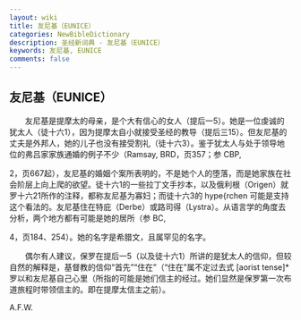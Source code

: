 ```yaml
---
layout: wiki
title: 友尼基（EUNICE）
categories: NewBibleDictionary
description: 圣经新词典 - 友尼基（EUNICE）
keywords: 友尼基, EUNICE
comments: false
---
```


## 友尼基（EUNICE）

　　友尼基是提摩太的母亲，是个大有信心的女人（提后一5）。她是一位虔诚的犹太人（徒十六1），因为提摩太自小就接受圣经的教导（提后三15）。但友尼基的丈夫是外邦人，她的儿子也没有接受割礼（徒十六3）。鉴于犹太人与处于领导地位的弗吕家家族通婚的例子不少（Ramsay, BRD，页357；参 CBP,

2，页667起），友尼基的婚姻个案所表明的，不是她个人的堕落，而是她家族在社会阶层上向上爬的欲望。徒十六1的一些拉丁文手抄本，以及俄利根（Origen）就罗十六21所作的注释，都称友尼基为寡妇；而徒十六3的 hype{rchen 可能是支持这个看法的。友尼基住在特庇（Derbe）或路司得（Lystra）。从语言学的角度去分析，两个地方都有可能是她的居所（参 BC,

4，页184、254）。她的名字是希腊文，且属罕见的名字。

　　偶尔有人建议，保罗在提后一5（以及徒十六1）所讲的是犹太人的信仰，但较自然的解释是，基督教的信仰“首先”“住在”（“住在”属不定过去式 [aorist tense]*罗以和友尼基自己心里（所指的可能是她们信主的经过。她们显然是保罗第一次布道旅程时带领信主的。即在提摩太信主之前）。

A.F.W.








